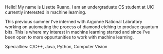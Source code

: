 Hello! My name is Lisette Ruano.
I am an undergraduate CS student at UIC currently
interested in machine learning. 

This previous summer I've interned with Argonne National Labratory working on automating the process
of diamond etching to produce quantum bits. This is where my interest in machine learning started and since
I've been open to more oppurtunities to work with machine learning.

Specialties: C/C++, Java, Python, Computer Vision

<!---
lruano23-dot/lruano23-dot is a ✨ special ✨ repository because its `README.md` (this file) appears on your GitHub profile.
You can click the Preview link to take a look at your changes.
--->
